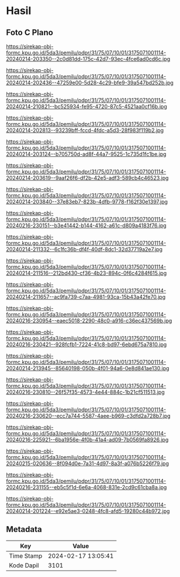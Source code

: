 # Hasil

## Foto C Plano

https://sirekap-obj-formc.kpu.go.id/5da3/pemilu/pdpr/31/75/07/10/01/3175071001114-20240214-203350--2c0d81dd-175c-42d7-93ec-4fce6ad0cd6c.jpg

https://sirekap-obj-formc.kpu.go.id/5da3/pemilu/pdpr/31/75/07/10/01/3175071001114-20240214-202436--47259e00-5d28-4c29-bfe9-39a547bd252b.jpg

https://sirekap-obj-formc.kpu.go.id/5da3/pemilu/pdpr/31/75/07/10/01/3175071001114-20240214-210821--bc525934-fe95-4720-87c5-4521aa0cf16b.jpg

https://sirekap-obj-formc.kpu.go.id/5da3/pemilu/pdpr/31/75/07/10/01/3175071001114-20240214-202813--93239bff-fccd-4fdc-a5d3-28f983f119b2.jpg

https://sirekap-obj-formc.kpu.go.id/5da3/pemilu/pdpr/31/75/07/10/01/3175071001114-20240214-203124--b705750d-ad8f-44a7-9525-1c735d1fc1be.jpg

https://sirekap-obj-formc.kpu.go.id/5da3/pemilu/pdpr/31/75/07/10/01/3175071001114-20240214-203619--9aaf26f6-df2b-42e5-adf3-589cb4c46523.jpg

https://sirekap-obj-formc.kpu.go.id/5da3/pemilu/pdpr/31/75/07/10/01/3175071001114-20240214-203840--37e83eb7-823b-4dfb-9778-f162f30e1397.jpg

https://sirekap-obj-formc.kpu.go.id/5da3/pemilu/pdpr/31/75/07/10/01/3175071001114-20240216-230151--b3e41442-b144-4162-a61c-d809a4183f76.jpg

https://sirekap-obj-formc.kpu.go.id/5da3/pemilu/pdpr/31/75/07/10/01/3175071001114-20240214-211332--6c1fc36b-df4f-40df-8dc1-32d37719a2e7.jpg

https://sirekap-obj-formc.kpu.go.id/5da3/pemilu/pdpr/31/75/07/10/01/3175071001114-20240214-211516--212bd430-cf36-4b23-894c-0f6c4284f615.jpg

https://sirekap-obj-formc.kpu.go.id/5da3/pemilu/pdpr/31/75/07/10/01/3175071001114-20240214-211657--ac9fa739-c7aa-4981-93ca-15b43a42fe70.jpg

https://sirekap-obj-formc.kpu.go.id/5da3/pemilu/pdpr/31/75/07/10/01/3175071001114-20240216-230954--eaec5018-2290-48c0-a916-c36ec437569b.jpg

https://sirekap-obj-formc.kpu.go.id/5da3/pemilu/pdpr/31/75/07/10/01/3175071001114-20240216-230421--928fcfb1-7224-41c8-bd97-6ebd675a7810.jpg

https://sirekap-obj-formc.kpu.go.id/5da3/pemilu/pdpr/31/75/07/10/01/3175071001114-20240214-213945--85640198-050b-4f01-94a6-0e8d841ae130.jpg

https://sirekap-obj-formc.kpu.go.id/5da3/pemilu/pdpr/31/75/07/10/01/3175071001114-20240216-230810--26f57f35-4573-4e44-884c-1b21cf511513.jpg

https://sirekap-obj-formc.kpu.go.id/5da3/pemilu/pdpr/31/75/07/10/01/3175071001114-20240216-230620--ecc7a744-5587-4aee-b969-c3dfd2a728b7.jpg

https://sirekap-obj-formc.kpu.go.id/5da3/pemilu/pdpr/31/75/07/10/01/3175071001114-20240216-225921--6ba1956e-4f0b-41a4-ad09-7b0569fa8926.jpg

https://sirekap-obj-formc.kpu.go.id/5da3/pemilu/pdpr/31/75/07/10/01/3175071001114-20240215-020636--8f094d0e-7a31-4d97-8a3f-a076b5226f79.jpg

https://sirekap-obj-formc.kpu.go.id/5da3/pemilu/pdpr/31/75/07/10/01/3175071001114-20240216-231155--eb5c5f1d-6e6a-4068-831e-2cd9c61cba8a.jpg

https://sirekap-obj-formc.kpu.go.id/5da3/pemilu/pdpr/31/75/07/10/01/3175071001114-20240214-201224--e92e5ae3-0248-4fc8-afd5-19280c44b972.jpg


## Metadata

| Key        | Value               |
| ---------- | ------------------- |
| Time Stamp | 2024-02-17 13:05:41 |
| Kode Dapil | 3101                |




